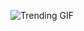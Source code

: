 
<!-- GIF_SECTION -->
![Trending GIF](https://media3.giphy.com/media/v1.Y2lkPThiYjIxNzcyaWw5MnJrM2I2aGk3MTgzNHJvYWI5OHJxazEwNmd3MnZzMGsyM214diZlcD12MV9naWZzX3NlYXJjaCZjdD1n/BqW5xqAwcDw9Cv90MJ/giphy.gif)
<!-- END_GIF_SECTION -->
